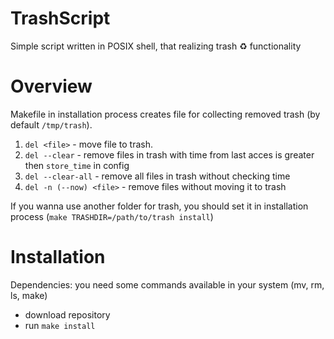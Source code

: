 # TrashScript

Simple script written in POSIX shell, that realizing trash :recycle: functionality

# Overview 
Makefile in installation process creates file for collecting removed trash (by default `/tmp/trash`).
   1) `del <file>` - move file to trash.
   2) `del --clear` - remove files in trash with time from last acces is greater then `store_time` in config
   3) `del --clear-all` - remove all files in trash without checking time
   4) `del -n (--now) <file>` - remove files without moving it to trash 

If you wanna use another folder for trash, you should set it in installation process (`make TRASHDIR=/path/to/trash install`)

# Installation
Dependencies: you need some commands available in your system (mv, rm, ls, make)
  * download repository
  * run `make install`
